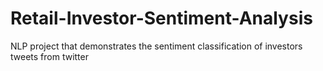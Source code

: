 # Retail-Investor-Sentiment-Analysis
NLP project that demonstrates the sentiment classification of investors tweets from twitter
